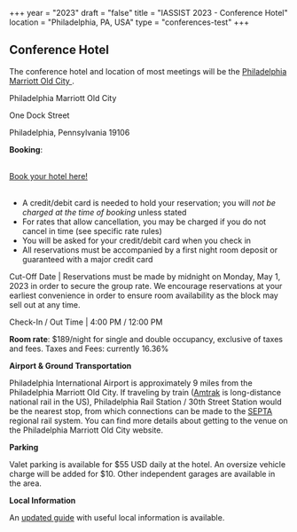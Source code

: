 +++
year = "2023"
draft = "false"
title = "IASSIST 2023 - Conference Hotel"
location = "Philadelphia, PA, USA"
type = "conferences-test"
+++

## Conference Hotel

The conference hotel and location of most meetings will be the [Philadelphia Marriott Old City <i class="fas fa-external-link-alt"></i>](https://www.marriott.com/en-us/hotels/phlmo-philadelphia-marriott-old-city/overview/).

Philadelphia Marriott Old City

One Dock Street 

Philadelphia, Pennsylvania 19106

<!--+1 215-238-6000-->

**Booking**:

<br /><a class="btn btn-template-main" href="https://www.marriott.com/event-reservations/reservation-link.mi?id=1666970201572&key=GRP&app=resvlink">Book your hotel here! <i class="fas fa-external-link-alt"></i></a><br /><br />

- A credit/debit card is needed to hold your reservation; you will *not be charged at the time of booking* unless stated
- For rates that allow cancellation, you may be charged if you do not cancel in time (see specific rate rules)
- You will be asked for your credit/debit card when you check in
- All reservations must be accompanied by a first night room deposit or guaranteed with a major credit card

Cut-Off Date | Reservations must be made by midnight on Monday, May 1, 2023 in order to secure the group rate. We encourage reservations at your earliest convenience in order to ensure room availability as the block may sell out at any time.

Check-In / Out Time | 4:00 PM / 12:00 PM

**Room rate**: $189/night for single and double occupancy, exclusive of taxes and fees.
Taxes and Fees: currently 16.36%


**Airport & Ground Transportation**

Philadelphia International Airport is approximately 9 miles from the Philadelphia Marriott Old City. If traveling by train ([Amtrak](https://amtrak.com) is long-distance national rail in the US), Philadelphia Rail Station / 30th Street Station would be the nearest stop, from which connections can be made to the [SEPTA](https://septa.org) regional rail system. You can find more details about getting to the venue on the Philadelphia Marriott Old City website.

**Parking**

Valet parking is available for $55 USD daily at the hotel. An oversize vehicle charge will be added for $10.  Other independent garages are available in the area.

**Local Information**

An [updated guide](https://docs.google.com/document/d/1nEQh-xciAOfxp22P69r94F8n5b-sI6Qr9eXLjiZV1oU/edit) with useful local information is available.





